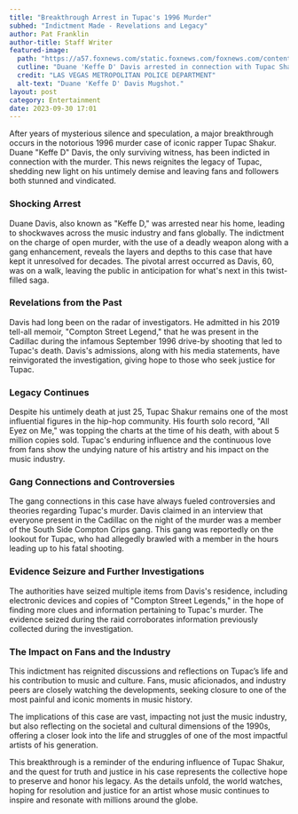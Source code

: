```yaml
---
title: "Breakthrough Arrest in Tupac's 1996 Murder"
subhed: "Indictment Made - Revelations and Legacy"
author: Pat Franklin
author-title: Staff Writer
featured-image: 
  path: "https://a57.foxnews.com/static.foxnews.com/foxnews.com/content/uploads/2023/09/720/405/duane-davis-tupac.jpg?ve=1&tl=1"
  cutline: "Duane 'Keffe D' Davis arrested in connection with Tupac Shakur's 1996 murder."
  credit: "LAS VEGAS METROPOLITAN POLICE DEPARTMENT"
  alt-text: "Duane 'Keffe D' Davis Mugshot."
layout: post
category: Entertainment
date: 2023-09-30 17:01
---
```


After years of mysterious silence and speculation, a major breakthrough occurs in the notorious 1996 murder case of iconic rapper Tupac Shakur. Duane "Keffe D" Davis, the only surviving witness, has been indicted in connection with the murder. This news reignites the legacy of Tupac, shedding new light on his untimely demise and leaving fans and followers both stunned and vindicated.

### Shocking Arrest
Duane Davis, also known as "Keffe D," was arrested near his home, leading to shockwaves across the music industry and fans globally. The indictment on the charge of open murder, with the use of a deadly weapon along with a gang enhancement, reveals the layers and depths to this case that have kept it unresolved for decades. The pivotal arrest occurred as Davis, 60, was on a walk, leaving the public in anticipation for what's next in this twist-filled saga.

### Revelations from the Past
Davis had long been on the radar of investigators. He admitted in his 2019 tell-all memoir, "Compton Street Legend," that he was present in the Cadillac during the infamous September 1996 drive-by shooting that led to Tupac's death. Davis's admissions, along with his media statements, have reinvigorated the investigation, giving hope to those who seek justice for Tupac.

### Legacy Continues
Despite his untimely death at just 25, Tupac Shakur remains one of the most influential figures in the hip-hop community. His fourth solo record, "All Eyez on Me," was topping the charts at the time of his death, with about 5 million copies sold. Tupac's enduring influence and the continuous love from fans show the undying nature of his artistry and his impact on the music industry. 

### Gang Connections and Controversies
The gang connections in this case have always fueled controversies and theories regarding Tupac's murder. Davis claimed in an interview that everyone present in the Cadillac on the night of the murder was a member of the South Side Compton Crips gang. This gang was reportedly on the lookout for Tupac, who had allegedly brawled with a member in the hours leading up to his fatal shooting.

### Evidence Seizure and Further Investigations
The authorities have seized multiple items from Davis's residence, including electronic devices and copies of "Compton Street Legends," in the hope of finding more clues and information pertaining to Tupac's murder. The evidence seized during the raid corroborates information previously collected during the investigation. 

### The Impact on Fans and the Industry
This indictment has reignited discussions and reflections on Tupac’s life and his contribution to music and culture. Fans, music aficionados, and industry peers are closely watching the developments, seeking closure to one of the most painful and iconic moments in music history. 

The implications of this case are vast, impacting not just the music industry, but also reflecting on the societal and cultural dimensions of the 1990s, offering a closer look into the life and struggles of one of the most impactful artists of his generation.

This breakthrough is a reminder of the enduring influence of Tupac Shakur, and the quest for truth and justice in his case represents the collective hope to preserve and honor his legacy. As the details unfold, the world watches, hoping for resolution and justice for an artist whose music continues to inspire and resonate with millions around the globe.

